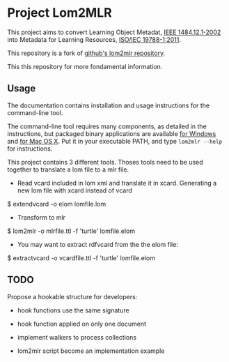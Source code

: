 # Project Lom2MLR #


This project aims to convert Learning Object Metadat, [IEEE 1484.12.1-2002](http://ltsc.ieee.org/wg12/files/LOM_1484_12_1_v1_Final_Draft.pdf)
into Metadata for Learning Resources, [ISO/IEC 19788-1:2011](http://www.iso.org/iso/iso_catalogue/catalogue_tc/catalogue_detail.htm?csnumber=50772).

This repository is a fork of [github's lom2mlr repository](https://github.com/GTN-Quebec/lom2mlr).

This this repository for more fondamental information.

## Usage

The documentation contains installation and usage instructions for the command-line tool.

The command-line tool requires many components, as detailed in the instructions, but packaged binary applications are available [for Windows](http://www.gtn-quebec.org/lom2mlr/lom2mlr.exe) and [for Mac OS X](http://www.gtn-quebec.org/lom2mlr/lom2mlr.gz). Put it in your executable PATH, and type `lom2mlr --help` for instructions.

This project contains 3 different tools. Thoses tools need to be used together to translate a lom file to a mlr file.

- Read vcard included in lom xml and translate it in xcard. Generating a new lom file with xcard instead of vcard

$ extendvcard -o elom lomfile.lom

- Transform to mlr

$ lom2mlr -o mlrfile.ttl -f 'turtle' lomfile.elom

- You may want to extract rdfvcard from the the elom file:

$ extractvcard -o vcardfile.ttl -f 'turtle' lomfile.elom



## TODO

Propose a hookable structure for developers:

- hook functions use the same signature

- hook function applied on only one document

- implement walkers to process collections

- lom2mlr script become an implementation example
